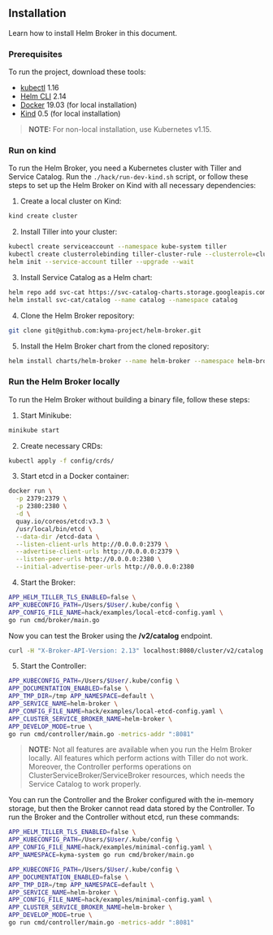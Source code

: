 ## Installation 

Learn how to install Helm Broker in this document.

### Prerequisites

To run the project, download these tools:

* [kubectl](https://kubernetes.io/docs/tasks/tools/install-kubectl/) 1.16
* [Helm CLI](https://github.com/kubernetes/helm#install) 2.14
* [Docker](https://docs.docker.com/install/) 19.03 (for local installation)
* [Kind](https://github.com/kubernetes-sigs/kind#installation-and-usage) 0.5 (for local installation) 

>**NOTE:** For non-local installation, use Kubernetes v1.15.

### Run on kind

To run the Helm Broker, you need a Kubernetes cluster with Tiller and Service Catalog. Run the `./hack/run-dev-kind.sh` script, or follow these steps to set up the Helm Broker on Kind with all necessary dependencies:

1. Create a local cluster on Kind:
```bash
kind create cluster
``` 

2. Install Tiller into your cluster:
```bash
kubectl create serviceaccount --namespace kube-system tiller
kubectl create clusterrolebinding tiller-cluster-rule --clusterrole=cluster-admin --serviceaccount=kube-system:tiller
helm init --service-account tiller --upgrade --wait
```

3. Install Service Catalog as a Helm chart:
```bash
helm repo add svc-cat https://svc-catalog-charts.storage.googleapis.com
helm install svc-cat/catalog --name catalog --namespace catalog
```

4. Clone the Helm Broker repository:
```bash
git clone git@github.com:kyma-project/helm-broker.git
```

5. Install the Helm Broker chart from the cloned repository:
```bash
helm install charts/helm-broker --name helm-broker --namespace helm-broker
```

### Run the Helm Broker locally

To run the Helm Broker without building a binary file, follow these steps:

1. Start Minikube:
```bash
minikube start
```

2. Create necessary CRDs:
```bash
kubectl apply -f config/crds/
```

3. Start etcd in a Docker container:
```bash
docker run \
  -p 2379:2379 \
  -p 2380:2380 \
  -d \
  quay.io/coreos/etcd:v3.3 \
  /usr/local/bin/etcd \
  --data-dir /etcd-data \
  --listen-client-urls http://0.0.0.0:2379 \
  --advertise-client-urls http://0.0.0.0:2379 \
  --listen-peer-urls http://0.0.0.0:2380 \
  --initial-advertise-peer-urls http://0.0.0.0:2380
```

4. Start the Broker:
```bash
APP_HELM_TILLER_TLS_ENABLED=false \
APP_KUBECONFIG_PATH=/Users/$User/.kube/config \
APP_CONFIG_FILE_NAME=hack/examples/local-etcd-config.yaml \
go run cmd/broker/main.go
```

Now you can test the Broker using the **/v2/catalog** endpoint.

```bash
curl -H "X-Broker-API-Version: 2.13" localhost:8080/cluster/v2/catalog
```

5. Start the Controller:
```bash
APP_KUBECONFIG_PATH=/Users/$User/.kube/config \
APP_DOCUMENTATION_ENABLED=false \
APP_TMP_DIR=/tmp APP_NAMESPACE=default \
APP_SERVICE_NAME=helm-broker \
APP_CONFIG_FILE_NAME=hack/examples/local-etcd-config.yaml \
APP_CLUSTER_SERVICE_BROKER_NAME=helm-broker \
APP_DEVELOP_MODE=true \
go run cmd/controller/main.go -metrics-addr ":8081"
```

>**NOTE:** Not all features are available when you run the Helm Broker locally. All features which perform actions with Tiller do not work. Moreover, the Controller performs operations on ClusterServiceBroker/ServiceBroker resources, which needs the Service Catalog to work properly.

You can run the Controller and the Broker configured with the in-memory storage, but then the Broker cannot read data stored by the Controller. To run the Broker and the Controller without etcd, run these commands:

```bash
APP_HELM_TILLER_TLS_ENABLED=false \
APP_KUBECONFIG_PATH=/Users/$User/.kube/config \
APP_CONFIG_FILE_NAME=hack/examples/minimal-config.yaml \
APP_NAMESPACE=kyma-system go run cmd/broker/main.go
```

```bash
APP_KUBECONFIG_PATH=/Users/$User/.kube/config \
APP_DOCUMENTATION_ENABLED=false \
APP_TMP_DIR=/tmp APP_NAMESPACE=default \
APP_SERVICE_NAME=helm-broker \
APP_CONFIG_FILE_NAME=hack/examples/minimal-config.yaml \
APP_CLUSTER_SERVICE_BROKER_NAME=helm-broker \
APP_DEVELOP_MODE=true \
go run cmd/controller/main.go -metrics-addr ":8081"
```
